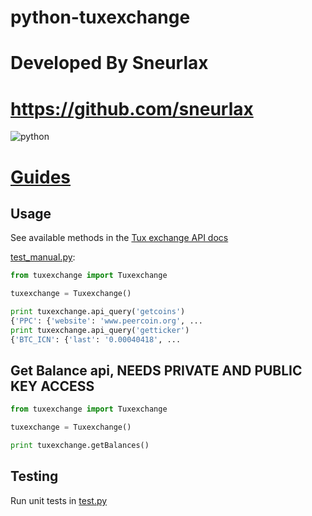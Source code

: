 # python-tuxexchange

# Developed By Sneurlax
# https://github.com/sneurlax

![python](https://img.shields.io/badge/python-2.7-blue.svg)

# [Guides](https://github.com/Olliecad1/python-tuxexchange-Wrapper/tree/master/Guides)




## Usage

See available methods in the [Tux exchange API docs](https://tuxexchange.com/docs)

[test_manual.py](https://github.com/olliecad1/python-tuxexchange/blob/master/test_manual.py):
```python
from tuxexchange import Tuxexchange

tuxexchange = Tuxexchange()

print tuxexchange.api_query('getcoins')
{'PPC': {'website': 'www.peercoin.org', ...
print tuxexchange.api_query('getticker')
{'BTC_ICN': {'last': '0.00040418', ...
```

## Get Balance api, NEEDS PRIVATE AND PUBLIC KEY ACCESS

```python
from tuxexchange import Tuxexchange

tuxexchange = Tuxexchange()

print tuxexchange.getBalances()
```


## Testing

Run unit tests in [test.py](https://github.com/olliecad1/python-tuxexchange/blob/master/test.py)

